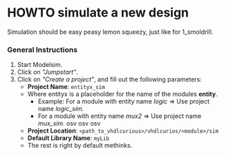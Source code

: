 # HOWTO simulate a new design

Simulation should be easy peasy lemon squeezy, just like for 1_smoldrill.  
### General Instructions

1. Start Modelsim.
2. Click on *"Jumpstart"*.
3. Click on *"Create a project"*, and fill out the following parameters:
    * **Project Name**: `entityx_sim`
    * Where entityx is a placeholder for the name of the modules **entity**.  
        * Example: For a module with entity name *logic* => Use project name *logic_sim*. 
        * For a module with entity name *mux2* => Use project name *mux_sim*.  osv osv osv
    * **Project Location**: `<path_to_vhdlcurious>/vhdlcurios/<module>/sim`
    * **Default Library Name**: `myLib`  
    * The rest is right by default methinks.
